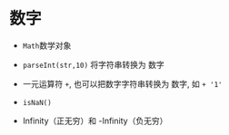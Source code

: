 # 数字
- `Math`数学对象
- `parseInt(str,10)` 将字符串转换为 数字
- 一元运算符 `+`, 也可以把数字字符串转换为 数字, 如 `+ '1'`
- `isNaN()`

- Infinity（正无穷）和 -Infinity（负无穷）